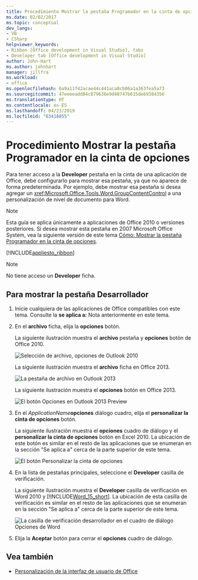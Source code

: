```yaml
---
title: Procedimiento Mostrar la pestaña Programador en la cinta de opciones
ms.date: 02/02/2017
ms.topic: conceptual
dev_langs:
- VB
- CSharp
helpviewer_keywords:
- Ribbon [Office development in Visual Studio], tabs
- Developer tab [Office development in Visual Studio]
author: John-Hart
ms.author: johnhart
manager: jillfra
ms.workload:
- office
ms.openlocfilehash: 6a9a11f42acae44c441aca8cb06a1a363fea5a73
ms.sourcegitcommit: 47eeeeadd84c879636e9d48747b615de69384356
ms.translationtype: HT
ms.contentlocale: es-ES
ms.lasthandoff: 04/23/2019
ms.locfileid: "63418855"
---
```

# <a name="how-to-show-the-developer-tab-on-the-ribbon"></a>Procedimiento Mostrar la pestaña Programador en la cinta de opciones
  Para tener acceso a la **Developer** pestaña en la cinta de una aplicación de Office, debe configurarlo para mostrar esa pestaña, ya que no aparece de forma predeterminada. Por ejemplo, debe mostrar esa pestaña si desea agregar un <xref:Microsoft.Office.Tools.Word.GroupContentControl> a una personalización de nivel de documento para Word.

> [!NOTE]
> Esta guía se aplica únicamente a aplicaciones de Office 2010 o versiones posteriores. Si desea mostrar esta pestaña en 2007 Microsoft Office System, vea la siguiente versión de este tema [Cómo: Mostrar la pestaña Programador en la cinta de opciones](https://web.archive.org/web/20140303033431/msdn.microsoft.com/library/bb608625(v=vs.90).aspx
).

 [!INCLUDE[appliesto_ribbon](../vsto/includes/appliesto-ribbon-md.md)]

> [!NOTE]
> No tiene acceso un **Developer** ficha.

## <a name="to-show-the-developer-tab"></a>Para mostrar la pestaña Desarrollador

1. Inicie cualquiera de las aplicaciones de Office compatibles con este tema. Consulte la **se aplica a:** Nota anteriormente en este tema.

2. En el **archivo** ficha, elija la **opciones** botón.

     La siguiente ilustración muestra el **archivo** pestaña y **opciones** botón de Office 2010.

     ![Selección de archivo, opciones de Outlook 2010](../vsto/media/vsto-office-file-tab.png "Elegir archivo, opciones de Outlook 2010")

     La siguiente ilustración muestra el **archivo** ficha en Office 2013.

     ![La pestaña de archivo en Outlook 2013](../vsto/media/vsto-office2013-filetab.png "pestaña del archivo de Outlook 2013")

     La siguiente ilustración muestra el **opciones** botón en Office 2013.

     ![El botón Opciones en Outlook 2013 Preview](../vsto/media/vsto-office2013-optionsbutton.png "el botón Opciones en Outlook 2013 Preview")

3. En el _ApplicationName_**opciones** diálogo cuadro, elija el **personalizar la cinta de opciones** botón.

     La siguiente ilustración muestra el **opciones** cuadro de diálogo y el **personalizar la cinta de opciones** botón en Excel 2010. La ubicación de este botón es similar en el resto de las aplicaciones que se enumeran en la sección "Se aplica a" cerca de la parte superior de este tema.

     ![El botón Personalizar la cinta de opciones](../vsto/media/vsto-office2010-customizeribbonbutton.png "botón Personalizar la cinta")

4. En la lista de pestañas principales, seleccione el **Developer** casilla de verificación.

     La siguiente ilustración muestra el **Developer** casilla de verificación en Word 2010 y [!INCLUDE[Word_15_short](../vsto/includes/word-15-short-md.md)]. La ubicación de esta casilla de verificación es similar en el resto de las aplicaciones que se enumeran en la sección "Se aplica a" cerca de la parte superior de este tema.

     ![La casilla de verificación desarrollador en el cuadro de diálogo Opciones de Word](../vsto/media/vsto-office2010-developercheckbox.png "para desarrolladores de la casilla de verificación en el cuadro de diálogo Opciones de Word")

5. Elija la **Aceptar** botón para cerrar el **opciones** cuadro de diálogo.

## <a name="see-also"></a>Vea también
- [Personalización de la interfaz de usuario de Office](../vsto/office-ui-customization.md)
